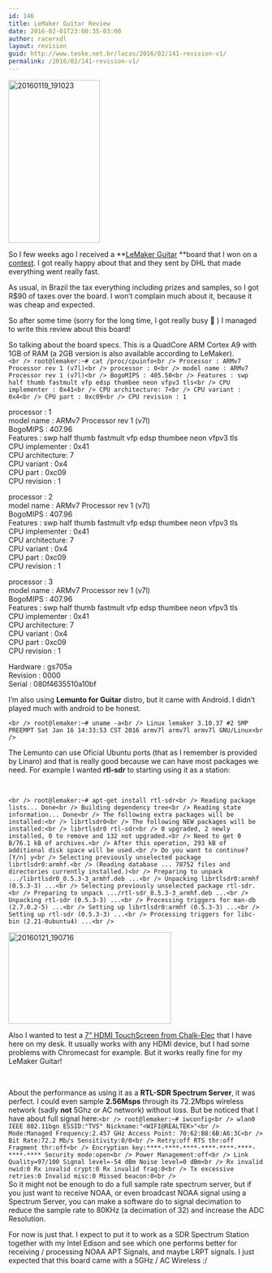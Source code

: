 ```yaml
---
id: 146
title: LeMaker Guitar Review
date: 2016-02-01T23:00:35-03:00
author: racerxdl
layout: revision
guid: http://www.teske.net.br/lucas/2016/02/141-revision-v1/
permalink: /2016/02/141-revision-v1/
---
```

<a title="20160119_191023" href="https://www.flickr.com/photos/energylabs/24762647165/in/dateposted-public/" data-flickr-embed="true"><img class="alignleft" src="https://farm2.staticflickr.com/1484/24762647165_1cff28db6d_n.jpg" alt="20160119_191023" width="180" height="320" /></a>

So I few weeks ago I received a **<a href="http://www.lemaker.org/product-guitar-index.html" target="_blank">LeMaker Guitar</a> **board that I won on a <a href="http://www.lemaker.org/project/index/project_id/27.html" target="_blank">contest</a>. I got really happy about that and they sent by DHL that made everything went really fast.

As usual, in Brazil the tax everything including prizes and samples, so I got R$90 of taxes over the board. I won&#8217;t complain much about it, because it was cheap and expected.

So after some time (sorry for the long time, I got really busy 🙁 ) I managed to write this review about this board!

<!--more-->

So talking about the board specs. This is a QuadCore ARM Cortex A9 with 1GB of RAM (a 2GB version is also available according to LeMaker).  
`<br />
 root@lemaker:~# cat /proc/cpuinfo<br />
 Processor : ARMv7 Processor rev 1 (v7l)<br />
 processor : 0<br />
 model name : ARMv7 Processor rev 1 (v7l)<br />
 BogoMIPS : 405.50<br />
 Features : swp half thumb fastmult vfp edsp thumbee neon vfpv3 tls<br />
 CPU implementer : 0x41<br />
 CPU architecture: 7<br />
 CPU variant : 0x4<br />
 CPU part : 0xc09<br />
 CPU revision : 1`

processor : 1  
model name : ARMv7 Processor rev 1 (v7l)  
BogoMIPS : 407.96  
Features : swp half thumb fastmult vfp edsp thumbee neon vfpv3 tls  
CPU implementer : 0x41  
CPU architecture: 7  
CPU variant : 0x4  
CPU part : 0xc09  
CPU revision : 1

processor : 2  
model name : ARMv7 Processor rev 1 (v7l)  
BogoMIPS : 407.96  
Features : swp half thumb fastmult vfp edsp thumbee neon vfpv3 tls  
CPU implementer : 0x41  
CPU architecture: 7  
CPU variant : 0x4  
CPU part : 0xc09  
CPU revision : 1

processor : 3  
model name : ARMv7 Processor rev 1 (v7l)  
BogoMIPS : 407.96  
Features : swp half thumb fastmult vfp edsp thumbee neon vfpv3 tls  
CPU implementer : 0x41  
CPU architecture: 7  
CPU variant : 0x4  
CPU part : 0xc09  
CPU revision : 1

Hardware : gs705a  
Revision : 0000  
Serial : 080f4635510a10bf

I&#8217;m also using **Lemunto for Guitar** distro, but it came with Android. I didn&#8217;t played much with android to be honest.

`<br />
 root@lemaker:~# uname -a<br />
 Linux lemaker 3.10.37 #2 SMP PREEMPT Sat Jan 16 14:33:53 CST 2016 armv7l armv7l armv7l GNU/Linux<br />
` 

The Lemunto can use Oficial Ubuntu ports (that as I remember is provided by Linaro) and that is really good because we can have most packages we need. For example I wanted **rtl-sdr** to starting using it as a station:

&nbsp;

`<br />
 root@lemaker:~# apt-get install rtl-sdr<br />
 Reading package lists... Done<br />
 Building dependency tree<br />
 Reading state information... Done<br />
 The following extra packages will be installed:<br />
 librtlsdr0<br />
 The following NEW packages will be installed:<br />
 librtlsdr0 rtl-sdr<br />
 0 upgraded, 2 newly installed, 0 to remove and 132 not upgraded.<br />
 Need to get 0 B/76.1 kB of archives.<br />
 After this operation, 293 kB of additional disk space will be used.<br />
 Do you want to continue? [Y/n] y<br />
 Selecting previously unselected package librtlsdr0:armhf.<br />
 (Reading database ... 78752 files and directories currently installed.)<br />
 Preparing to unpack .../librtlsdr0_0.5.3-3_armhf.deb ...<br />
 Unpacking librtlsdr0:armhf (0.5.3-3) ...<br />
 Selecting previously unselected package rtl-sdr.<br />
 Preparing to unpack .../rtl-sdr_0.5.3-3_armhf.deb ...<br />
 Unpacking rtl-sdr (0.5.3-3) ...<br />
 Processing triggers for man-db (2.7.0.2-5) ...<br />
 Setting up librtlsdr0:armhf (0.5.3-3) ...<br />
 Setting up rtl-sdr (0.5.3-3) ...<br />
 Processing triggers for libc-bin (2.21-0ubuntu4) ...<br />
` 

<a title="20160121_190716" href="https://www.flickr.com/photos/energylabs/24135805283/in/dateposted-public/" data-flickr-embed="true"><img class="alignleft" src="https://farm2.staticflickr.com/1518/24135805283_b864b107a7_n.jpg" alt="20160121_190716" width="320" height="180" /></a>

Also I wanted to test a <a href="http://www.chalk-elec.com/?page_id=1280#!/7-open-frame-universal-HDMI-LCD-with-capacitive-multi-touch/p/21750207/category=3094861" target="_blank">7&#8221; HDMI TouchScreen from Chalk-Elec</a> that I have here on my desk. It usually works with any HDMI device, but I had some problems with Chromecast for example. But it works really fine for my LeMaker Guitar!

&nbsp;

About the performance as using it as a **RTL-SDR Spectrum Server**, it was perfect. I could even sample **2.56Msps** through its 72.2Mbps wireless network (sadly **not** 5Ghz or AC network) without loss. But be noticed that I have about full signal here:`<br />
root@lemaker:~# iwconfig<br />
wlan0 IEEE 802.11bgn ESSID:"TVS" Nickname:"<WIFI@REALTEK>"<br />
Mode:Managed Frequency:2.457 GHz Access Point: 70:62:B8:6B:A6:3C<br />
Bit Rate:72.2 Mb/s Sensitivity:0/0<br />
Retry:off RTS thr:off Fragment thr:off<br />
Encryption key:****-****-****-****-****-****-****-**** Security mode:open<br />
Power Management:off<br />
Link Quality=97/100 Signal level=-54 dBm Noise level=0 dBm<br />
Rx invalid nwid:0 Rx invalid crypt:0 Rx invalid frag:0<br />
Tx excessive retries:0 Invalid misc:0 Missed beacon:0<br />
`  
So it might not be enough to do a full sample rate spectrum server, but if you just want to receive NOAA, or even broadcast NOAA signal using a Spectrum Server, you can make a software do to signal decimation to reduce the sample rate to 80KHz (a decimation of 32) and increase the ADC Resolution.

For now is just that. I expect to put it to work as a SDR Spectrum Station together with my Intel Edison and see which one performs better for receiving / processing NOAA APT Signals, and maybe LRPT signals. I just expected that this board came with a 5GHz / AC Wireless :/